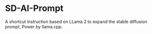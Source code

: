 # SD-AI-Prompt
A shortcut instruction based on LLama 2 to expand the stable diffusion prompt, Power by llama.cpp.
